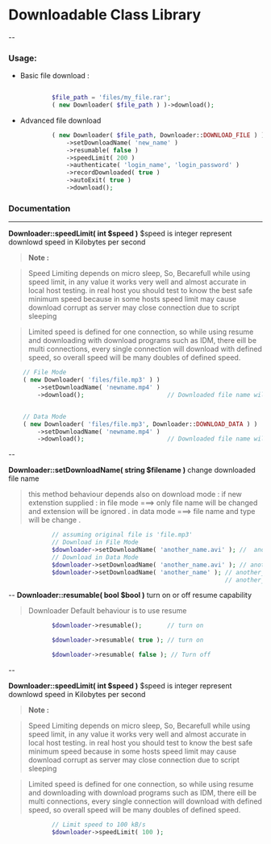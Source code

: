 # Downloadable Class Library
--
### Usage:
- Basic file download :

``` php

			$file_path = 'files/my_file.rar';
			( new Downloader( $file_path ) )->download();
```

- Advanced file download
``` php
			( new Downloader( $file_path, Downloader::DOWNLOAD_FILE ) ) // Download file in File mode
				->setDownloadName( 'new_name' )							// Change download file name
				->resumable( false ) 									// turn off resumable capability
				->speedLimit( 200 )										// Limit download speed in kbyte/sec
				->authenticate( 'login_name', 'login_password' )		// authenticate before downloading
				->recordDownloaded( true )								// Used bandwith counter
				->autoExit( true )										// Auto exit after download completed
				->download();											// Start Download Process

```


### Documentation
___

**Downloader::speedLimit( int $speed )**
	$speed is integer represent downlowd speed in Kilobytes per second	
> __Note :__

> Speed Limiting depends on micro sleep,
So, Becarefull while using speed limit, in any value it works very well and almost accurate in local host testing.
in real host you should test to know the best safe minimum speed because in some hosts speed limit may cause download corrupt as server may close connection due to script sleeping

> Limited speed is defined for one connection, so while using resume and downloading with download programs such as IDM, there eill be multi connections, every single connection will download with defined speed, so overall speed will be many doubles of defined speed.

```php
	// File Mode
	( new Downloader( 'files/file.mp3' ) )
		->setDownloadName( 'newname.mp4' )
		->download();						// Downloaded file name will be newname.mp3,  mp4 will be ignored


	// Data Mode
	( new Downloader( 'files/file.mp3', Downloader::DOWNLOAD_DATA ) )
		->setDownloadName( 'newname.mp4' )
		->download();						// Downloaded file name will be newname.mp4, and couldn't be opened due to wrong extension, So becareful while downloading in data mode
```
--

**Downloader::setDownloadName( string $filename )**
	change downloaded file name
> this method behaviour depends also on download mode :
> if new extenstion supplied :
> in file mode ===> only file name will be changed and extension will be ignored .
> in data mode ===> file name and type will be change .
```php
			// assuming original file is 'file.mp3'
			// Download in File Mode
			$downloader->setDownloadName( 'another_name.avi' ); //  another_name.mp3
			// Download in Data Mode
			$downloader->setDownloadName( 'another_name.avi' ); // another_name.avi
			$downloader->setDownloadName( 'another_name' ); // another_name.mp3 ( if file.mp3 exists )
			 												// another_name.txt ( if file.mp3 doesn't exists )
```

--
**Downloader::resumable( bool $bool )**
	turn on or off resume capability
> Downloader Default behaviour is to use resume

```php	
			$downloader->resumable();  		// turn on

			$downloader->resumable( true ); // turn on

			$downloader->resumable( false ); // Turn off
```

--

**Downloader::speedLimit( int $speed )**
	$speed is integer represent downlowd speed in Kilobytes per second	
> __Note :__

> Speed Limiting depends on micro sleep,
> So, Becarefull while using speed limit, in any value it works very well and almost accurate in local host testing.
> in real host you should test to know the best safe minimum speed because in some hosts speed limit may cause download corrupt as server may close connection due to script sleeping

> Limited speed is defined for one connection, so while using resume and downloading with download programs such as IDM, there eill be multi connections, every single connection will download with defined speed, so overall speed will be many doubles of defined speed.

```php
			// Limit speed to 100 kB/s
			$downloader->speedLimit( 100 );
```